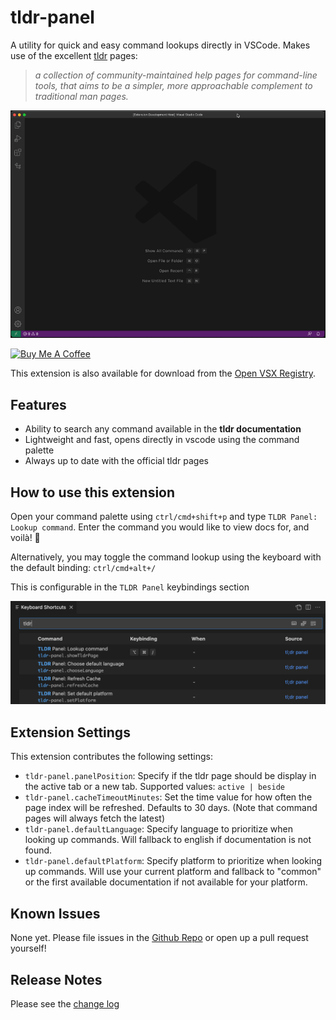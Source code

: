 # tldr-panel

A utility for quick and easy command lookups directly in VSCode. Makes use of the excellent [tldr](https://github.com/tldr-pages/tldr/) pages:

> *a collection of community-maintained help pages for command-line tools, that aims to be a simpler, more approachable complement to traditional man pages.*

![tldr-panel usage](./docs/usage-video.gif)

<a href="https://www.buymeacoffee.com/felipemullen" target="_blank"><img src="https://cdn.buymeacoffee.com/buttons/default-orange.png" alt="Buy Me A Coffee" height="41" width="174"></a>

This extension is also available for download from the [Open VSX Registry](https://open-vsx.org/extension/felipemullen/tldr-panel).

## Features

- Ability to search any command available in the **tldr documentation**
- Lightweight and fast, opens directly in vscode using the command palette
- Always up to date with the official tldr pages

## How to use this extension

Open your command palette using `ctrl/cmd+shift+p` and type `TLDR Panel: Lookup command`. Enter the command you would like to view docs for, and voilà! 🤌

Alternatively, you may toggle the command lookup using the keyboard with the default binding: `ctrl/cmd+alt+/`

This is configurable in the `TLDR Panel` keybindings section

![TLDR Panel keybidings](docs/tldr-keybindings.png)

## Extension Settings

This extension contributes the following settings:

- `tldr-panel.panelPosition`: Specify if the tldr page should be display in the active tab or a new tab. Supported values: `active | beside`
- `tldr-panel.cacheTimeoutMinutes`: Set the time value for how often the page index will be refreshed. Defaults to 30 days. (Note that command pages will always fetch the latest)
- `tldr-panel.defaultLanguage`: Specify language to prioritize when looking up commands. Will fallback to english if documentation is not found.
- `tldr-panel.defaultPlatform`: Specify platform to prioritize when looking up commands. Will use your current platform and fallback to \"common\" or the first available documentation if not available for your platform.

## Known Issues

None yet. Please file issues in the [Github Repo](https://github.com/felipemullen/tldr-panel/issues) or open up a pull request yourself!

## Release Notes

Please see the [change log](./docs/CHANGELOG.md)
